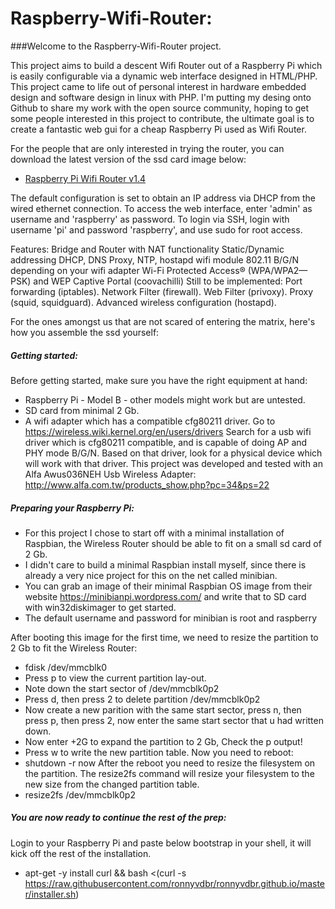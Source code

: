 # Raspberry-Wifi-Router:

###Welcome to the Raspberry-Wifi-Router project.

This project aims to build a descent Wifi Router out of a Raspberry Pi which is easily configurable via
a dynamic web interface designed in HTML/PHP.
This project came to life out of personal interest in hardware embedded design and software design in linux with PHP.
I'm putting my desing onto Github to share my work with the open source community, hoping to get some people interested in this project to contribute, the ultimate goal is to create a fantastic web gui for a cheap Raspberry Pi used as Wifi Router.

For the people that are only interested in trying the router, you can download the latest version of the ssd card image below:
* [Raspberry Pi Wifi Router v1.4](http://cheetah.dscloud.me:8080/RaspberryWAPv1.4.zip)

The default configuration is set to obtain an IP address via DHCP from the wired ethernet connection.
To access the web interface, enter 'admin' as username and 'raspberry' as password.
To login via SSH, login with username 'pi' and password 'raspberry', and use sudo for root access.

Features:
Bridge and Router with NAT functionality
Static/Dynamic addressing
DHCP, DNS Proxy, NTP, 
hostapd wifi module
802.11 B/G/N depending on your wifi adapter
Wi-Fi Protected Access® (WPA/WPA2—PSK) and WEP
Captive Portal (coovachilli)
Still to be implemented:
Port forwarding (iptables).
Network Filter (firewall).
Web Filter (privoxy).
Proxy (squid, squidguard).
Advanced wireless configuration (hostapd).

For the ones amongst us that are not scared of entering the matrix, here's how you assemble the ssd yourself:

##### Getting started:
Before getting started, make sure you have the right equipment at hand:
* Raspberry Pi - Model B - other models might work but are untested.
* SD card from minimal 2 Gb.
* A wifi adapter which has a compatible cfg80211 driver.
Go to https://wireless.wiki.kernel.org/en/users/drivers
Search for a usb wifi driver which is cfg80211 compatible, and is capable of doing AP and PHY mode B/G/N.
Based on that driver, look for a physical device which will work with that driver.
This project was developed and tested with an Alfa Awus036NEH Usb Wireless Adapter: http://www.alfa.com.tw/products_show.php?pc=34&ps=22

##### Preparing your Raspberry Pi:
* For this project I chose to start off with a minimal installation of Raspbian, the Wireless Router should be able to fit on a small sd card of 2 Gb.
* I didn't care to build a minimal Raspbian install myself, since there is already a very nice project for this on the net called minibian.
* You can grab an image of their minimal Raspbian OS image from their website https://minibianpi.wordpress.com/ and write that to SD card with win32diskimager to get started.
* The default username and password for minibian is root and raspberry

After booting this image for the first time, we need to resize the partition to 2 Gb to fit the Wireless Router:
* fdisk /dev/mmcblk0
* Press p to view the current partition lay-out.
* Note down the start sector of /dev/mmcblk0p2
* Press d, then press 2 to delete partition /dev/mmcblk0p2
* Now create a new parition with the same start sector, press n, then press p, then press 2, now enter the same start sector that u had written down.
* Now enter +2G to expand the partition to 2 Gb, Check the p output!
* Press w to write the new partition table.
Now you need to reboot:
* shutdown -r now
After the reboot you need to resize the filesystem on the partition. The resize2fs command will resize your filesystem to the new size from the changed partition table.
* resize2fs /dev/mmcblk0p2

##### You are now ready to continue the rest of the prep:

Login to your Raspberry Pi and paste below bootstrap in your shell, it will kick off the rest of the installation.

* apt-get -y install curl && bash <(curl -s https://raw.githubusercontent.com/ronnyvdbr/ronnyvdbr.github.io/master/installer.sh)
